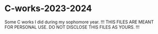 # C-works-2023-2024
Some C works I did during my sophomore year.
!!! THIS FILES ARE MEANT FOR PERSONAL USE. DO NOT DISCLOSE THIS FILES AS YOURS. !!!
